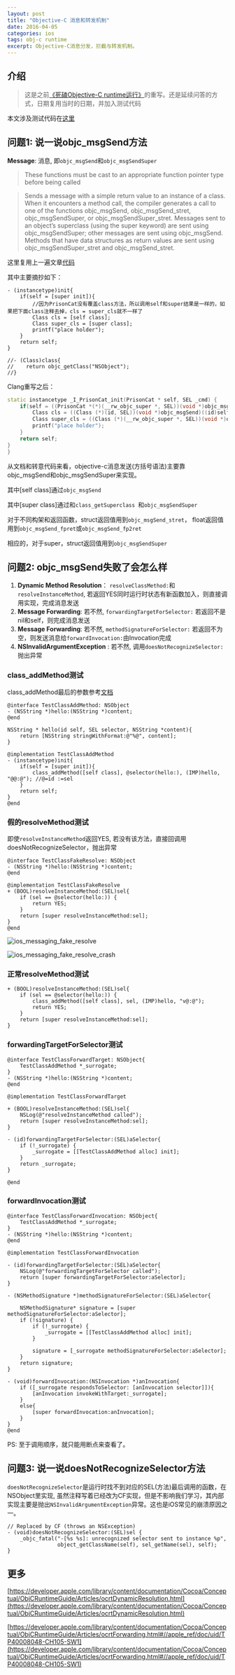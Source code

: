 ```yaml
---
layout: post
title: "Objective-C 消息和转发机制"
date: 2016-04-05
categories: ios
tags: obj-c runtime
excerpt: Objective-C消息分发，拦截与转发机制。
---
```


## 介绍

> 这是之前[《死磕Objective-C runtime运行》](https://segmentfault.com/a/1190000007446208)的重写。还是延续问答的方式，日期复用当时的日期，并加入测试代码

本文涉及测试代码在[这里](https://github.com/geemaple/geemaple.github.io/blob/master/_code/iOS/ObjcWarmUps/ObjcWarmUps/MessagingWarmUps.m)

## 问题1: 说一说objc_msgSend方法

**Message**: 消息, 即`objc_msgSend`和`objc_msgSendSuper`

> These functions must be cast to an appropriate function pointer type before being called

> Sends a message with a simple return value to an instance of a class.
When it encounters a method call, the compiler generates a call to one of the functions objc_msgSend, objc_msgSend_stret, objc_msgSendSuper, or objc_msgSendSuper_stret. Messages sent to an object’s superclass (using the super keyword) are sent using objc_msgSendSuper; other messages are sent using objc_msgSend. Methods that have data structures as return values are sent using objc_msgSendSuper_stret and objc_msgSend_stret.

这里复用上一遍文章[代码](https://github.com/geemaple/geemaple.github.io/blob/master/_code/iOS/ClassObject/ClassObject/main.m)

其中主要摘抄如下：
```objc
- (instancetype)init{
    if(self = [super init]){
        //因为PrisonCat没有覆盖class方法，所以调用self和super结果是一样的，如果把下面class注释去掉，cls = super_cls就不一样了
        Class cls = [self class];
        Class super_cls = [super class];
        printf("place holder");
    }
    return self;
}

//- (Class)class{
//    return objc_getClass("NSObject");
//}
```

Clang重写之后：

```c++
static instancetype _I_PrisonCat_init(PrisonCat * self, SEL _cmd) {
    if(self = ((PrisonCat *(*)(__rw_objc_super *, SEL))(void *)objc_msgSendSuper)((__rw_objc_super){(id)self, (id)class_getSuperclass(objc_getClass("PrisonCat"))}, sel_registerName("init"))){
        Class cls = ((Class (*)(id, SEL))(void *)objc_msgSend)((id)self, sel_registerName("class"));
        Class super_cls = ((Class (*)(__rw_objc_super *, SEL))(void *)objc_msgSendSuper)((__rw_objc_super){(id)self, (id)class_getSuperclass(objc_getClass("PrisonCat"))}, sel_registerName("class"));
        printf("place holder");
    }
    return self;
}
}
```

从文档和转意代码来看，objective-c消息发送(方括号语法)主要靠objc_msgSend和objc_msgSendSuper来实现。

其中[self class]通过`objc_msgSend `

其中[super class]通过和`class_getSuperclass `和`objc_msgSendSuper`

对于不同构架和返回函数，struct返回值用到`objc_msgSend_stret`， float返回值用到`objc_msgSend_fpret`或`objc_msgSend_fp2ret`

相应的，对于super，struct返回值用到`objc_msgSendSuper`


## 问题2: objc_msgSend失败了会怎么样
1. **Dynamic Method Resolution**： `resolveClassMethod:`和`resolveInstanceMethod`, 若返回YES同时运行时状态有新函数加入，则直接调用实现，完成消息发送
2. **Message Forwarding**: 若不然, `forwardingTargetForSelector:` 若返回不是nil和self，则完成消息发送
3. **Message Forwarding**: 若不然, `methodSignatureForSelector:` 若返回不为空，则发送消息给`forwardInvocation:`由Invocation完成
4. **NSInvalidArgumentException** : 若不然, 调用`doesNotRecognizeSelector:`抛出异常



### class_addMethod测试

class_addMethod最后的参数参考[文档](https://developer.apple.com/library/content/documentation/Cocoa/Conceptual/ObjCRuntimeGuide/Articles/ocrtTypeEncodings.html#//apple_ref/doc/uid/TP40008048-CH100)

```objc
@interface TestClassAddMethod: NSObject
- (NSString *)hello:(NSString *)content;
@end

NSString * hello(id self, SEL selector, NSString *content){
    return [NSString stringWithFormat:@"%@", content];
}

@implementation TestClassAddMethod
- (instancetype)init{
    if(self = [super init]){
        class_addMethod([self class], @selector(hello:), (IMP)hello, "@@:@"); //@=id :=sel
    }
    return self;
}
@end
```

### 假的resolveMethod测试

即使`resolveInstanceMethod`返回YES, 若没有该方法，直接回调用doesNotRecognizeSelector，抛出异常

```objc
@interface TestClassFakeResolve: NSObject
- (NSString *)hello:(NSString *)content;
@end

@implementation TestClassFakeResolve
+ (BOOL)resolveInstanceMethod:(SEL)sel{
    if (sel == @selector(hello:)) {
        return YES;
    }
    return [super resolveInstanceMethod:sel];
}
@end
```
![ios_messaging_fake_resolve]({{site.static}}/images/ios_messaging_fake_resolve.jpg)

![ios_messaging_fake_resolve_crash]({{site.static}}/images/ios_messaging_fake_resolve_crash.jpg)

### 正常resolveMethod测试
```objc
+ (BOOL)resolveInstanceMethod:(SEL)sel{
    if (sel == @selector(hello:)) {
        class_addMethod([self class], sel, (IMP)hello, "v@:@");
        return YES;
    }
    return [super resolveInstanceMethod:sel];
}
```

### forwardingTargetForSelector测试

```objc
@interface TestClassForwardTarget: NSObject{
    TestClassAddMethod *_surrogate;
}
- (NSString *)hello:(NSString *)content;
@end

@implementation TestClassForwardTarget

+ (BOOL)resolveInstanceMethod:(SEL)sel{
    NSLog(@"resolveInstanceMethod called");
    return [super resolveInstanceMethod:sel];
}

- (id)forwardingTargetForSelector:(SEL)aSelector{
    if (!_surrogate) {
        _surrogate = [[TestClassAddMethod alloc] init];
    }
    return _surrogate;
}

@end
```

### forwardInvocation测试
```objc
@interface TestClassForwardInvocation: NSObject{
    TestClassAddMethod *_surrogate;
}
- (NSString *)hello:(NSString *)content;
@end

@implementation TestClassForwardInvocation

- (id)forwardingTargetForSelector:(SEL)aSelector{
    NSLog(@"forwardingTargetForSelector called");
    return [super forwardingTargetForSelector:aSelector];
}

- (NSMethodSignature *)methodSignatureForSelector:(SEL)aSelector{

    NSMethodSignature* signature = [super methodSignatureForSelector:aSelector];
    if (!signature) {
        if (!_surrogate) {
            _surrogate = [[TestClassAddMethod alloc] init];
        }

        signature = [_surrogate methodSignatureForSelector:aSelector];
    }
    return signature;
}

- (void)forwardInvocation:(NSInvocation *)anInvocation{
    if ([_surrogate respondsToSelector: [anInvocation selector]]){
        [anInvocation invokeWithTarget:_surrogate];
    }
    else{
        [super forwardInvocation:anInvocation];
    }
}
@end
```

PS: 至于调用顺序，就只能用断点来查看了。

## 问题3: 说一说doesNotRecognizeSelector方法

`doesNotRecognizeSelector`是运行时找不到对应的SEL(方法)最后调用的函数，在NSObject里实现, 虽然注释写着已经改为CF实现，但是不影响我们学习，其内部实现主要是抛出`NSInvalidArgumentException`异常。这也是iOS常见的崩溃原因之一。
```objc
// Replaced by CF (throws an NSException)
- (void)doesNotRecognizeSelector:(SEL)sel {
    _objc_fatal("-[%s %s]: unrecognized selector sent to instance %p",
                object_getClassName(self), sel_getName(sel), self);
}
```

## 更多
[https://developer.apple.com/library/content/documentation/Cocoa/Conceptual/ObjCRuntimeGuide/Articles/ocrtDynamicResolution.html](https://developer.apple.com/library/content/documentation/Cocoa/Conceptual/ObjCRuntimeGuide/Articles/ocrtDynamicResolution.html)<br/>

[https://developer.apple.com/library/content/documentation/Cocoa/Conceptual/ObjCRuntimeGuide/Articles/ocrtForwarding.html#//apple_ref/doc/uid/TP40008048-CH105-SW1](https://developer.apple.com/library/content/documentation/Cocoa/Conceptual/ObjCRuntimeGuide/Articles/ocrtForwarding.html#//apple_ref/doc/uid/TP40008048-CH105-SW1)

